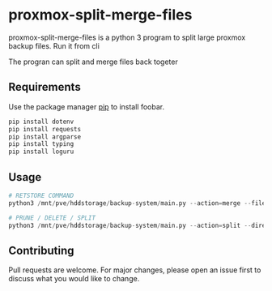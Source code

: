 # proxmox-split-merge-files

proxmox-split-merge-files is a python 3 program to split large proxmox backup files.
Run it from cli

The progran can split and merge files back togeter

## Requirements

Use the package manager [pip](https://pip.pypa.io/en/stable/) to install foobar.

```bash
pip install dotenv
pip install requests
pip install argparse
pip install typing
pip install loguru
```

## Usage

```python
# RETSTORE COMMAND
python3 /mnt/pve/hddstorage/backup-system/main.py --action=merge --filePathToMerge=/mnt/pve/hddstorage/dump/vzdump-qemu-102-2024_04_25-21_19_54.vma_05032024_1250 --filePathToMergeOutput=/mnt/pve/hddstorage/dump/vzdump-qemu-102-2024_04_25-21_19_54.vma.lzo

# PRUNE / DELETE / SPLIT
python3 /mnt/pve/hddstorage/backup-system/main.py --action=split --directory=/mnt/pve/hddstorage/dump --fileType=.lzo --minFileSize=1000000000 --numKeepXBackups=1 --backupPartSize=1000000000

```

## Contributing

Pull requests are welcome. For major changes, please open an issue first
to discuss what you would like to change.